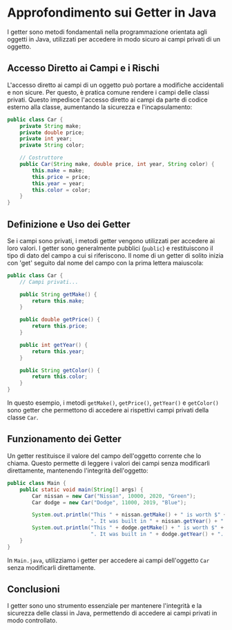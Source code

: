# Approfondimento sui Getter in Java

I getter sono metodi fondamentali nella programmazione orientata agli oggetti in Java, utilizzati per accedere in modo sicuro ai campi privati di un oggetto.

## Accesso Diretto ai Campi e i Rischi
L'accesso diretto ai campi di un oggetto può portare a modifiche accidentali e non sicure. Per questo, è pratica comune rendere i campi delle classi privati. Questo impedisce l'accesso diretto ai campi da parte di codice esterno alla classe, aumentando la sicurezza e l'incapsulamento:

```java
public class Car {
    private String make;
    private double price;
    private int year;
    private String color;

    // Costruttore
    public Car(String make, double price, int year, String color) {
        this.make = make;
        this.price = price;
        this.year = year;
        this.color = color;
    }
}
```

## Definizione e Uso dei Getter
Se i campi sono privati, i metodi getter vengono utilizzati per accedere ai loro valori. I getter sono generalmente pubblici (`public`) e restituiscono il tipo di dato del campo a cui si riferiscono. Il nome di un getter di solito inizia con 'get' seguito dal nome del campo con la prima lettera maiuscola:

```java
public class Car {
    // Campi privati...

    public String getMake() {
        return this.make;
    }

    public double getPrice() {
        return this.price;
    }

    public int getYear() {
        return this.year;
    }

    public String getColor() {
        return this.color;
    }
}
```

In questo esempio, i metodi `getMake()`, `getPrice()`, `getYear()` e `getColor()` sono getter che permettono di accedere ai rispettivi campi privati della classe `Car`.

## Funzionamento dei Getter
Un getter restituisce il valore del campo dell'oggetto corrente che lo chiama. Questo permette di leggere i valori dei campi senza modificarli direttamente, mantenendo l'integrità dell'oggetto:

```java
public class Main {
    public static void main(String[] args) {
        Car nissan = new Car("Nissan", 10000, 2020, "Green");
        Car dodge = new Car("Dodge", 11000, 2019, "Blue");

        System.out.println("This " + nissan.getMake() + " is worth $" + nissan.getPrice() +
                           ". It was built in " + nissan.getYear() + ". It is " + nissan.getColor() + ".\n");
        System.out.println("This " + dodge.getMake() + " is worth $" + dodge.getPrice() +
                           ". It was built in " + dodge.getYear() + ". It is " + dodge.getColor() + ".\n");
    }
}
```

In `Main.java`, utilizziamo i getter per accedere ai campi dell'oggetto `Car` senza modificarli direttamente.

## Conclusioni
I getter sono uno strumento essenziale per mantenere l'integrità e la sicurezza delle classi in Java, permettendo di accedere ai campi privati in modo controllato.
